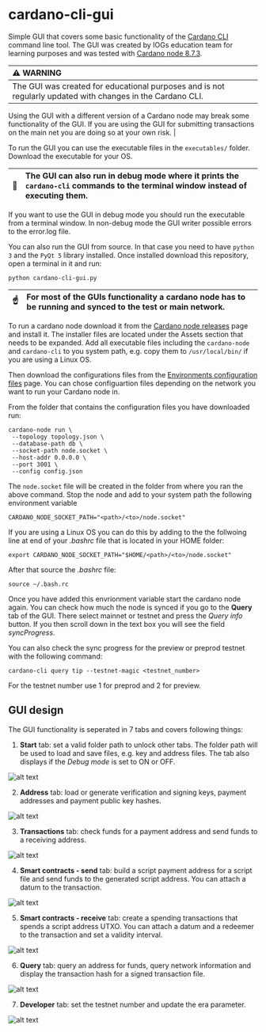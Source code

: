 # cardano-cli-gui
Simple GUI that covers some basic functionality of the [Cardano CLI](https://github.com/intersectmbo/cardano-cli/) 
command line tool. The GUI was created by IOGs education team for learning purposes and was tested with 
[Cardano node 8.7.3](https://github.com/IntersectMBO/cardano-node/releases/tag/8.7.3).  

| :warning: WARNING                                                                                         |
|:----------------------------------------------------------------------------------------------------------|
| The GUI was created for educational purposes and is not regularly updated with changes in the Cardano CLI.
Using the GUI with a different version of a Cardano node may break some functionality of the GUI.
If you are using the GUI for submitting transactions on the main net you are doing so at your own risk.     |

To run the GUI you can use the executable files in the `executables/` folder. Download the executable for your OS. 

| :memo:        | The GUI can also run in debug mode where it prints the `cardano-cli` commands to the terminal window instead of executing them.|
|---------------|:-------------------------------------------------------------------------------------------------------------------------------|

If you want to use the GUI in debug mode you should run the executable from a terminal window. 
In non-debug mode the GUI writer possible errors to the error.log file.  

You can also run the GUI from source. In that case you need to have `python 3` and the `PyQt 5` 
library installed. Once installed download this repository, open a terminal in it and run:  
```console
python cardano-cli-gui.py
```

| :point_up:    | For most of the GUIs functionality a cardano node has to be running and synced to the test or main network.|
|---------------|:-----------------------------------------------------------------------------------------------------------|

To run a cardano node download it from the [Cardano node releases](https://github.com/input-output-hk/cardano-node/releases) page and install it. The installer files are located under the Assets section that needs to be expanded. Add all executable files including the `cardano-node` and `cardano-cli` to you system path, e.g. copy them to `/usr/local/bin/` if you are using a Linux OS. 

Then download the configurations files from the [Environments configuration files](https://book.world.dev.cardano.org/environments.html) page. You can chose configuartion files depending on the network you want to run your Cardano node in. 

From the folder that contains the configuration files you have downloaded run:  
```console
cardano-node run \
 --topology topology.json \
 --database-path db \
 --socket-path node.socket \
 --host-addr 0.0.0.0 \
 --port 3001 \
 --config config.json
```

The `node.socket` file will be created in the folder from where you ran the above command. 
Stop the node and add to your system path the following environment variable
```console
CARDANO_NODE_SOCKET_PATH="<path>/<to>/node.socket"
```
If you are using a Linux OS you can do this by adding to the the follwoing line at end of your *.bashrc* file that is located in your HOME folder: 
```console
export CARDANO_NODE_SOCKET_PATH="$HOME/<path>/<to>/node.socket"
```
After that source the *.bashrc* file:  
```console
source ~/.bash.rc
```
Once you have added this envrionment variable start the cardano node again. You can check how much the node is synced if you go to the **Query** tab of the GUI. 
There select mainnet or testnet and press the *Query info* button. If you then scroll down in the text box you will see the field *syncProgress*. 

You can also check the sync progress for the preview or preprod testnet with the following command:  
```console
cardano-cli query tip --testnet-magic <testnet_number> 
```
For the testnet number use 1 for preprod and 2 for preview. 

GUI design
----------

The GUI functionality is seperated in 7 tabs and covers following things:

1. **Start** tab: set a valid folder path to unlock other tabs. The folder path will 
be used to load and save files, e.g. key and address files. The tab also displays if the 
*Debug mode* is set to ON or OFF.  

![alt text](https://github.com/input-output-hk/cardano-cli-gui/blob/main/images/start.png) 

2. **Address** tab: load or generate verification and signing keys, payment addresses and 
payment public key hashes.  

![alt text](https://github.com/input-output-hk/cardano-cli-gui/blob/main/images/address.png)

3. **Transactions** tab: check funds for a payment address and send funds to a receiving address.  

![alt text](https://github.com/input-output-hk/cardano-cli-gui/blob/main/images/transactions.png)

4. **Smart contracts - send** tab: build a script payment address for a script file and send funds 
to the generated script address. You can attach a datum to the transaction.  

![alt text](https://github.com/input-output-hk/cardano-cli-gui/blob/main/images/smart_contracts_send.png)

5. **Smart contracts - receive** tab: create a spending transactions that spends a script address UTXO. 
You can attach a datum and a redeemer to the transaction and set a validity interval.  

![alt text](https://github.com/input-output-hk/cardano-cli-gui/blob/main/images/smart_contracts_receive.png)

6. **Query** tab: query an address for funds, query network information and display the transaction 
hash for a signed transaction file.   

![alt text](https://github.com/input-output-hk/cardano-cli-gui/blob/main/images/query.png)

7. **Developer** tab: set the testnet number and update the era parameter.  

![alt text](https://github.com/input-output-hk/cardano-cli-gui/blob/main/images/developer.png)
